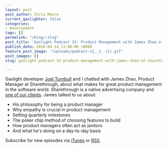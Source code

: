 ```yaml
---
layout: post
post_author: Chris Moore
current_gaslighter: false
categories:
- Development
tags: []
permalink: "/blog/:slug"
post_title: 'Gaslight Podcast 33: Product Management with James Zhao of Sharethrough'
publish_date: 2016-04-14 13:00:00 +0000
feature_post_image: "/uploads/podcast-v1__1_ (1).gif"
post_images: []
slug: gaslight-podcast-33-product-management-with-james-zhao-of-sharethrough

---
```

Gaslight developer [Joel Turnbull](/people/joel-turnbull) and I chatted with James Zhao, Product Manager at Sharethrough, about what makes for great product management in the software world. Sharethrough is a native advertising company and [one of our clients](https://teamgaslight.com/work/sharethrough). 
James talked to us about:

* His philosophy for being a product manager
* Why empathy is crucial in product management
* Setting quarterly milestones
* The poker chip method of choosing features to build
* How product managers often act as janitors
* And what he's doing on a day-to-day basis

Subscribe for new episodes via [iTunes](https://itunes.apple.com/us/podcast/gaslight-podcast/id1098992985?mt=2) or [RSS](http://teamgaslight.com/blog/podcast.rss).